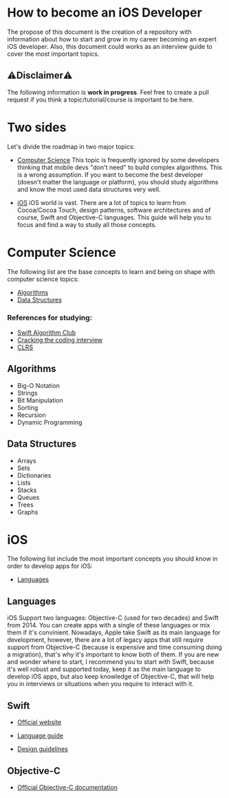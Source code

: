 # How to become an iOS Developer
The propose of this document is the creation of a repository with information about how to start and grow in my career becoming an expert iOS developer. Also, this document could works as an interview guide to cover the most important topics.

## ⚠️Disclaimer⚠️
The following information is **work in progress**. Feel free to create a pull request if you think a topic/tutorial/course is important to be here.

# Two sides
Let's divide the roadmap in two major topics:
* [Computer Science](#computer-science)
This topic is frequently ignored by some developers thinking that mobile devs "don't need" to build complex algorithms. This is a wrong assumption. If you want to become the best developer (doesn't matter the language or platform), you should study algorithms and know the most used data structures very well.

* [iOS](#ios)
iOS world is vast. There are a lot of topics to learn from Cocoa/Cocoa Touch, design patterns, software architectures and of course, Swift and Objective-C languages. This guide will help you to focus and find a way to study all those concepts.

# Computer Science
The following list are the base concepts to learn and being on shape with computer science topics:
* [Algorithms](#algorithms)
* [Data Structures](#data-structures)

### References for studying:
* [Swift Algorithm Club](https://github.com/raywenderlich/swift-algorithm-club)
* [Cracking the coding interview](http://www.crackingthecodinginterview.com/)
* [CLRS](https://www.amazon.com.mx/gp/product/0262033844/ref=ox_sc_saved_title_6?smid=AVDBXBAVVSXLQ&psc=1)

## Algorithms
* Big-O Notation
* Strings
* Bit Manipulation
* Sorting
* Recursion
* Dynamic Programming

## Data Structures
* Arrays
* Sets
* Dictionaries
* Lists
* Stacks
* Queues
* Trees
* Graphs


# iOS
The following list include the most important concepts you should know in order to develop apps for iOS:
* [Languages](#languages)

## Languages
iOS Support two languages: Objective-C (used for two decades) and Swift from 2014. You can create apps with a single of these languages or mix them if it's convinient. Nowadays, Apple take Swift as its main language for development, however, there are a lot of legacy apps that still require support from Objective-C (because is expensive and time consuming doing a migration), that's why it's important to know both of them. If you are new and wonder where to start, I recommend you to start with Swift, because it's well robust and supported today, keep it as the main language to develop iOS apps, but also keep knowledge of Objective-C, that will help you in interviews or situations when you require to interact with it.

## Swift
* [Official website](https://swift.org/)

* [Language guide](https://docs.swift.org/swift-book/LanguageGuide/TheBasics.html)

* [Design guidelines](https://swift.org/documentation/api-design-guidelines/)

## Objective-C
* [Official Objective-C documentation](https://developer.apple.com/library/archive/documentation/Cocoa/Conceptual/ProgrammingWithObjectiveC/Introduction/Introduction.html)

